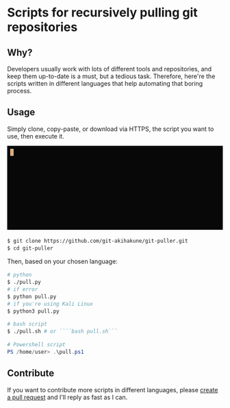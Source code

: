 # Scripts for recursively pulling git repositories
## Why?
Developers usually work with lots of different tools and repositories, and keep them up-to-date is a must, but a tedious task. Therefore, here're the scripts written in different languages that help automating that boring process.

## Usage
Simply clone, copy-paste, or download via HTTPS, the script you want to use, then execute it.

![](assets/demo.gif)

```bash
$ git clone https://github.com/git-akihakune/git-puller.git
$ cd git-puller
```
Then, based on your chosen language:
```bash
# python
$ ./pull.py
# if error
$ python pull.py
# if you're using Kali Linux
$ python3 pull.py
```
```bash
# bash script
$ ./pull.sh # or ````bash pull.sh```
```
```powershell
# Powershell script
PS /home/user> .\pull.ps1
```


## Contribute
If you want to contribute more scripts in different languages, please [create a pull request](https://github.com/git-akihakune/git-puller/pulls) and I'll reply as fast as I can.